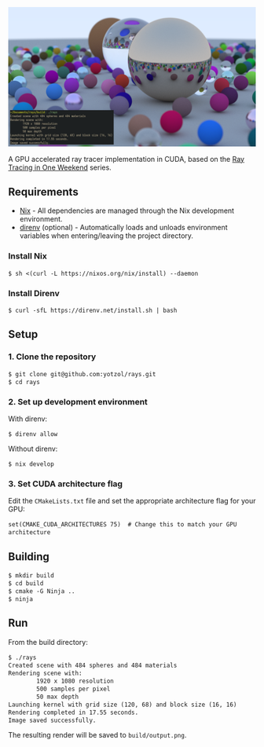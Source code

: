 ![render](renders/book1_final_render.png)

A GPU accelerated ray tracer implementation in CUDA, based on the [Ray Tracing in One Weekend](https://raytracing.github.io/) series.

## Requirements
- [Nix](https://nixos.org/) - All dependencies are managed through the Nix development environment.
- [direnv](https://direnv.net/) (optional) - Automatically loads and unloads environment variables when entering/leaving the project directory.

### Install Nix
```
$ sh <(curl -L https://nixos.org/nix/install) --daemon
```

### Install Direnv
```
$ curl -sfL https://direnv.net/install.sh | bash
```

## Setup
### 1. Clone the repository
```
$ git clone git@github.com:yotzol/rays.git
$ cd rays
```

### 2. Set up development environment
With direnv:
```
$ direnv allow
```
Without direnv: 
```
$ nix develop
```

### 3. Set CUDA architecture flag
Edit the `CMakeLists.txt` file and set the appropriate architecture flag for your GPU:
```
set(CMAKE_CUDA_ARCHITECTURES 75)  # Change this to match your GPU architecture
```

## Building
```
$ mkdir build
$ cd build
$ cmake -G Ninja ..
$ ninja
```

## Run
From the build directory:
```
$ ./rays
Created scene with 484 spheres and 484 materials
Rendering scene with:
        1920 x 1080 resolution
        500 samples per pixel
        50 max depth
Launching kernel with grid size (120, 68) and block size (16, 16)
Rendering completed in 17.55 seconds.
Image saved successfully.
```
The resulting render will be saved to `build/output.png`.
